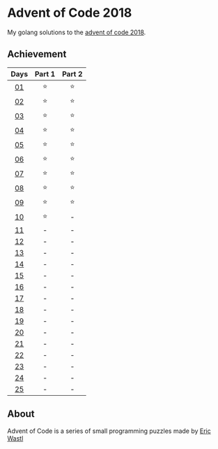 # Advent of Code 2018


My golang solutions to the [advent of code 2018](http://adventofcode.com/).


## Achievement

| Days | Part 1 | Part 2 |
|:----:|:------:|:------:|
| [01](./days/01) | :star: | :star: |
| [02](./days/02) | :star: | :star: |
| [03](./days/03) | :star: | :star: |
| [04](./days/04) | :star: | :star: |
| [05](./days/05) | :star: | :star: |
| [06](./days/06) | :star: | :star: |
| [07](./days/07) | :star: | :star: |
| [08](./days/08) | :star: | :star: |
| [09](./days/09) | :star: | :star: |
| [10](./days/10) | :star: | - |
| [11](./days/11) | - | - |
| [12](./days/12) | - | - |
| [13](./days/13) | - | - |
| [14](./days/14) | - | - |
| [15](./days/15) | - | - |
| [16](./days/16) | - | - |
| [17](./days/17) | - | - |
| [18](./days/18) | - | - |
| [19](./days/19) | - | - |
| [20](./days/20) | - | - |
| [21](./days/21) | - | - |
| [22](./days/22) | - | - |
| [23](./days/23) | - | - |
| [24](./days/24) | - | - |
| [25](./days/25) | - | - |


## About

Advent of Code is a series of small programming puzzles made by [Eric Wastl](http://was.tl/)
